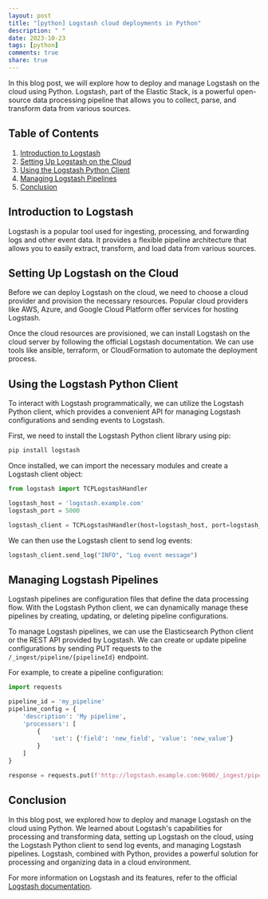 ```yaml
---
layout: post
title: "[python] Logstash cloud deployments in Python"
description: " "
date: 2023-10-23
tags: [python]
comments: true
share: true
---
```


In this blog post, we will explore how to deploy and manage Logstash on the cloud using Python. Logstash, part of the Elastic Stack, is a powerful open-source data processing pipeline that allows you to collect, parse, and transform data from various sources.

## Table of Contents
1. [Introduction to Logstash](#introduction-to-logstash)
2. [Setting Up Logstash on the Cloud](#setting-up-logstash-on-the-cloud)
3. [Using the Logstash Python Client](#using-the-logstash-python-client)
4. [Managing Logstash Pipelines](#managing-logstash-pipelines)
5. [Conclusion](#conclusion)

## Introduction to Logstash

Logstash is a popular tool used for ingesting, processing, and forwarding logs and other event data. It provides a flexible pipeline architecture that allows you to easily extract, transform, and load data from various sources.

## Setting Up Logstash on the Cloud

Before we can deploy Logstash on the cloud, we need to choose a cloud provider and provision the necessary resources. Popular cloud providers like AWS, Azure, and Google Cloud Platform offer services for hosting Logstash.

Once the cloud resources are provisioned, we can install Logstash on the cloud server by following the official Logstash documentation. We can use tools like ansible, terraform, or CloudFormation to automate the deployment process.

## Using the Logstash Python Client

To interact with Logstash programmatically, we can utilize the Logstash Python client, which provides a convenient API for managing Logstash configurations and sending events to Logstash.

First, we need to install the Logstash Python client library using pip:

```python
pip install logstash
```

Once installed, we can import the necessary modules and create a Logstash client object:

```python
from logstash import TCPLogstashHandler

logstash_host = 'logstash.example.com'
logstash_port = 5000

logstash_client = TCPLogstashHandler(host=logstash_host, port=logstash_port)
```

We can then use the Logstash client to send log events:

```python
logstash_client.send_log("INFO", "Log event message")
```

## Managing Logstash Pipelines

Logstash pipelines are configuration files that define the data processing flow. With the Logstash Python client, we can dynamically manage these pipelines by creating, updating, or deleting pipeline configurations.

To manage Logstash pipelines, we can use the Elasticsearch Python client or the REST API provided by Logstash. We can create or update pipeline configurations by sending PUT requests to the `/_ingest/pipeline/{pipelineId}` endpoint.

For example, to create a pipeline configuration:

```python
import requests

pipeline_id = 'my_pipeline'
pipeline_config = {
    'description': 'My pipeline',
    'processors': [
        {
            'set': {'field': 'new_field', 'value': 'new_value'}
        }
    ]
}

response = requests.put(f'http://logstash.example.com:9600/_ingest/pipeline/{pipeline_id}', json=pipeline_config)
```

## Conclusion

In this blog post, we explored how to deploy and manage Logstash on the cloud using Python. We learned about Logstash's capabilities for processing and transforming data, setting up Logstash on the cloud, using the Logstash Python client to send log events, and managing Logstash pipelines. Logstash, combined with Python, provides a powerful solution for processing and organizing data in a cloud environment.

For more information on Logstash and its features, refer to the official [Logstash documentation](https://www.elastic.co/guide/en/logstash/current/index.html).